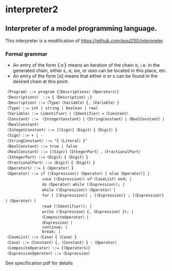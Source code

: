 # interpreter2
## Interpreter of a model programming language.
This interpreter is a modification of https://github.com/poul250/interpreter.

### Formal grammar
* An entry of the form ⎨α⎬ means an iteration of the chain α, i.e. in the generated chain, either ε, α, αα, or ααα can be located in this place, etc.
* An entry of the form [α] means that either α or ε can be found in the desired chain at this point.
```
〈Program〉::= program {〈Descriptions〉〈Operators〉}
〈Descriptions〉 ::= ⎨〈Description〉;⎬
〈Description〉::=〈Type〉〈Variable〉⎨,〈Variable〉⎬
〈Type〉::= int | string | boolean | real
〈Variable〉::=〈identifier〉|〈Identifier〉=〈Constant〉
〈Constant〉::= 〈IntegerConstant〉|〈StringConstant〉|〈BoolConstant〉|〈RealConstant〉
〈IntegetConstant〉::= [〈Sign〉]〈Digit〉⎨〈Digit〉⎬
〈Sign〉::= + | -
〈StringConstant〉::= "⎨〈Literal〉⎬"
〈BoolConstant〉::= true | false
〈RealConstant〉::= [〈Sign〉]〈IntegerPart〉.〈FractionalPart〉
〈IntegerPart〉::=〈Digit〉⎨〈Digit〉⎬
〈FractionalPart〉::=〈Digit〉⎨〈Digit〉⎬
〈Operators〉::= ⎨〈Operator〉⎬
〈Operator〉::= if (〈Expression〉)〈Operator〉[ else〈Operator〉] |
                case (〈Expression〉) of〈CaseList〉end; |
                do〈Operator〉while (〈Expression〉); |
                while (〈Expression〉)〈Operator〉|
                for ( [〈Expression〉] ; [〈Expression〉] ; [〈Expression〉] )〈Operator〉|
                read (〈Identifier〉); |
                write (〈Expression〉⎨,〈Expression〉⎬); |
               〈CompositeOperator〉|
               〈Expression〉|
                continue; |
                break; |
〈CaseList〉::=〈Case〉⎨〈Case〉⎬
〈Case〉::=〈Constant〉⎨,〈Constant〉⎬ :〈Operator〉
〈CompositeOperator〉::= {〈Operators〉}
〈ExpressionOperator〉::=〈Expression〉

```

See specification.pdf for details
